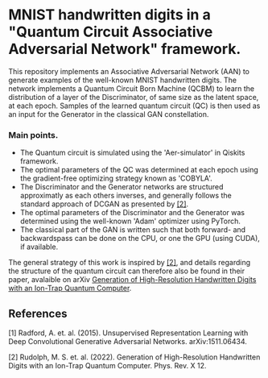 # MNIST handwritten digits in a "Quantum Circuit Associative Adversarial Network" framework. 
This repository implements an Associative Adversarial Network (AAN) to generate examples of the well-known MNIST handwritten digits. 
The network implements a Quantum Circuit Born Machine (QCBM) to learn the distribution of a layer of the Discriminator, of same size as the latent space, at each epoch. Samples of the learned quantum circuit (QC) is then used as an input for the Generator in the classical GAN constellation. <br>

### Main points.
- The Quantum circuit is simulated using the 'Aer-simulator' in Qiskits framework.
- The optimal parameters of the QC was determined at each epoch using the gradient-free optimizing strategy known as 'COBYLA'.
- The Discriminator and the Generator networks are structured approximatly as each others inverses, and generally follows the standard approach of DCGAN as presented by [[2]](#2).
- The optimal parameters of the Discriminator and the Generator was determined using the well-known 'Adam' optimizer using PyTorch.
- The classical part of the GAN is written such that both forward- and backwardspass can be done on the CPU, or one the GPU (using CUDA), if available.


The general strategy of this work is inspired by [[2]](#2), and details regarding the structure of the quantum circuit can therefore also be found in their paper, avalaible on arXiv [Generation of High-Resolution Handwritten Digits with an Ion-Trap Quantum Computer](https://arxiv.org/pdf/2012.03924.pdf).<br>



## References
<a id="1">[1]</a> 
Radford, A. et. al. (2015). 
Unsupervised Representation Learning with Deep Convolutional Generative Adversarial Networks. 
arXiv:1511.06434.

<a id="2">[2]</a> 
Rudolph, M. S. et. al. (2022). 
Generation of High-Resolution Handwritten Digits with an Ion-Trap Quantum Computer. 
Phys. Rev. X 12.
